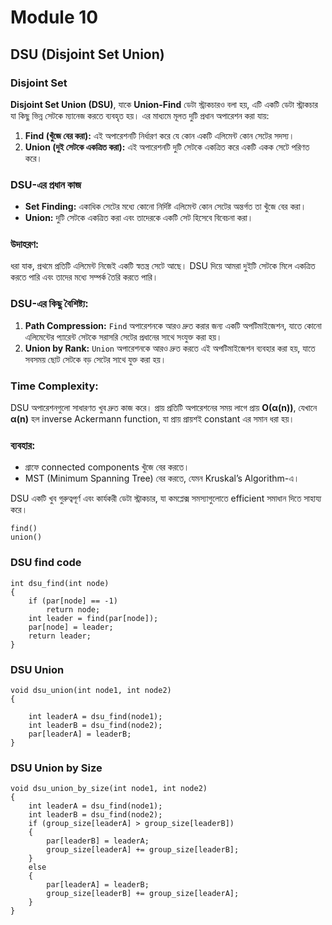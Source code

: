 # Module 10

## DSU (Disjoint Set Union)

### Disjoint Set

**Disjoint Set Union (DSU)**, যাকে **Union-Find** ডেটা স্ট্রাকচারও বলা হয়, এটি একটি ডেটা স্ট্রাকচার যা কিছু ভিন্ন সেটকে ম্যানেজ করতে ব্যবহৃত হয়। এর মাধ্যমে মূলত দুটি প্রধান অপারেশন করা যায়:

1. **Find (খুঁজে বের করা):** এই অপারেশনটি নির্ধারণ করে যে কোন একটি এলিমেন্ট কোন সেটের সদস্য।
2. **Union (দুই সেটকে একত্রিত করা):** এই অপারেশনটি দুটি সেটকে একত্রিত করে একটি একক সেটে পরিণত করে।

### DSU-এর প্রধান কাজ

- **Set Finding:** একাধিক সেটের মধ্যে কোনো নির্দিষ্ট এলিমেন্ট কোন সেটের অন্তর্গত তা খুঁজে বের করা।
- **Union:** দুটি সেটকে একত্রিত করা এবং তাদেরকে একটি সেট হিসেবে বিবেচনা করা।

### উদাহরণ:

ধরা যাক, প্রথমে প্রতিটি এলিমেন্ট নিজেই একটি স্বতন্ত্র সেটে আছে। DSU দিয়ে আমরা দুইটি সেটকে মিলে একত্রিত করতে পারি এবং তাদের মধ্যে সম্পর্ক তৈরি করতে পারি।

### DSU-এর কিছু বৈশিষ্ট্য:

1. **Path Compression:** `Find` অপারেশনকে আরও দ্রুত করার জন্য একটি অপটিমাইজেশন, যাতে কোনো এলিমেন্টের প্যারেন্ট সেটকে সরাসরি সেটের প্রধানের সাথে সংযুক্ত করা হয়।
2. **Union by Rank:** `Union` অপারেশনকে আরও দ্রুত করতে এই অপটিমাইজেশন ব্যবহার করা হয়, যাতে সবসময় ছোট সেটকে বড় সেটের সাথে যুক্ত করা হয়।

### Time Complexity:

DSU অপারেশনগুলো সাধারণত খুব দ্রুত কাজ করে। প্রায় প্রতিটি অপারেশনের সময় লাগে প্রায় **O(α(n))**, যেখানে **α(n)** হল inverse Ackermann function, যা প্রায় প্রায়শই constant এর সমান ধরা হয়।

### ব্যবহার:

- গ্রাফে connected components খুঁজে বের করতে।
- MST (Minimum Spanning Tree) বের করতে, যেমন Kruskal’s Algorithm-এ।

DSU একটি খুব গুরুত্বপূর্ণ এবং কার্যকরী ডেটা স্ট্রাকচার, যা কমপ্লেক্স সমস্যাগুলোতে efficient সমাধান দিতে সাহায্য করে।

```
find()
union()
```

### DSU find code

```
int dsu_find(int node)
{
    if (par[node] == -1)
        return node;
    int leader = find(par[node]);
    par[node] = leader;
    return leader;
}
```

### DSU Union

```
void dsu_union(int node1, int node2)
{

    int leaderA = dsu_find(node1);
    int leaderB = dsu_find(node2);
    par[leaderA] = leaderB;
}
```

### DSU Union by Size

```
void dsu_union_by_size(int node1, int node2)
{
    int leaderA = dsu_find(node1);
    int leaderB = dsu_find(node2);
    if (group_size[leaderA] > group_size[leaderB])
    {
        par[leaderB] = leaderA;
        group_size[leaderA] += group_size[leaderB];
    }
    else
    {
        par[leaderA] = leaderB;
        group_size[leaderB] += group_size[leaderA];
    }
}
```

